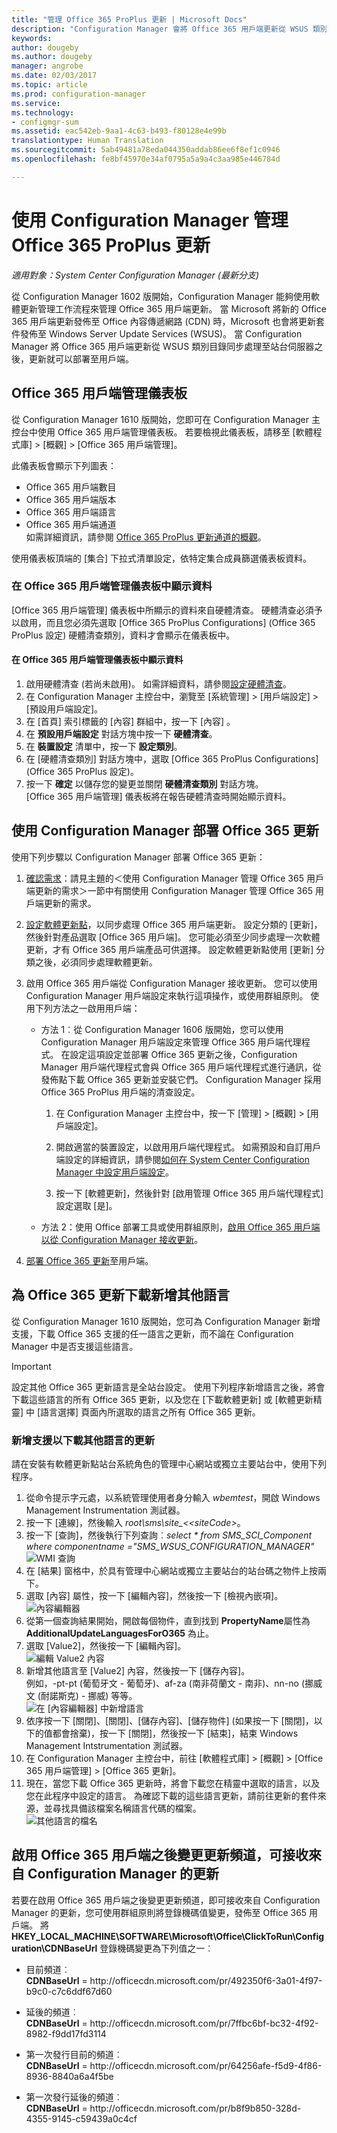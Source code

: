 ```yaml
---
title: "管理 Office 365 ProPlus 更新 | Microsoft Docs"
description: "Configuration Manager 會將 Office 365 用戶端更新從 WSUS 類別目錄同步處理至站台伺服器，讓更新能夠部署至用戶端。"
keywords: 
author: dougeby
ms.author: dougeby
manager: angrobe
ms.date: 02/03/2017
ms.topic: article
ms.prod: configuration-manager
ms.service: 
ms.technology:
- configmgr-sum
ms.assetid: eac542eb-9aa1-4c63-b493-f80128e4e99b
translationtype: Human Translation
ms.sourcegitcommit: 5ab49481a78eda044350addab86ee6f8ef1c0946
ms.openlocfilehash: fe8bf45970e34af0795a5a9a4c3aa985e446784d

---
```


# <a name="manage-office-365-proplus-updates-with-configuration-manager"></a>使用 Configuration Manager 管理 Office 365 ProPlus 更新

*適用對象：System Center Configuration Manager (最新分支)*

從 Configuration Manager 1602 版開始，Configuration Manager 能夠使用軟體更新管理工作流程來管理 Office 365 用戶端更新。 當 Microsoft 將新的 Office 365 用戶端更新發佈至 Office 內容傳遞網路 (CDN) 時，Microsoft 也會將更新套件發佈至 Windows Server Update Services (WSUS)。 當 Configuration Manager 將 Office 365 用戶端更新從 WSUS 類別目錄同步處理至站台伺服器之後，更新就可以部署至用戶端。

## <a name="office-365-client-management-dashboard"></a>Office 365 用戶端管理儀表板  
從 Configuration Manager 1610 版開始，您即可在 Configuration Manager 主控台中使用 Office 365 用戶端管理儀表板。 若要檢視此儀表板，請移至 [軟體程式庫] > [概觀] > [Office 365 用戶端管理]。

<!--- >[!NOTE]
>In the **What's New** workspace in the Configuration Manager console, the new dashboard is incorrectly named **Office 365 Servicing dashboard**. --->

此儀表板會顯示下列圖表：

- Office 365 用戶端數目
- Office 365 用戶端版本
- Office 365 用戶端語言
- Office 365 用戶端通道     
如需詳細資訊，請參閱 [Office 365 ProPlus 更新通道的概觀](https://technet.microsoft.com/library/mt455210.aspx)。
<!--- - Automatic deployment rules with Office 365 apps (have Office 365 Client selected in the set of available products). --->

<!---You can take the following actions on the dashboard:
- --->

使用儀表板頂端的 [集合] 下拉式清單設定，依特定集合成員篩選儀表板資料。

### <a name="display-data-in-the-office-365-client-management-dashboard"></a>在 Office 365 用戶端管理儀表板中顯示資料
[Office 365 用戶端管理] 儀表板中所顯示的資料來自硬體清查。 硬體清查必須予以啟用，而且您必須先選取 [Office 365 ProPlus Configurations] (Office 365 ProPlus 設定) 硬體清查類別，資料才會顯示在儀表板中。
#### <a name="to-display-data-in-the-office-365-client-management-dashboard"></a>在 Office 365 用戶端管理儀表板中顯示資料
1. 啟用硬體清查 (若尚未啟用)。 如需詳細資料，請參閱[設定硬體清查](\sccm\core\clients\manage\configure-hardware-inventory)。
2. 在 Configuration Manager 主控台中，瀏覽至 [系統管理] > [用戶端設定] > [預設用戶端設定]。  
3. 在 [首頁]  索引標籤的 [內容]  群組中，按一下 [內容] 。  
4. 在 **預設用戶端設定**  對話方塊中按一下 **硬體清查**。  
5. 在 **裝置設定** 清單中，按一下 **設定類別**。  
6. 在 [硬體清查類別] 對話方塊中，選取 [Office 365 ProPlus Configurations] (Office 365 ProPlus 設定)。  
7.  按一下 **確定** 以儲存您的變更並關閉 **硬體清查類別** 對話方塊。  
[Office 365 用戶端管理] 儀表板將在報告硬體清查時開始顯示資料。

<!---
 On the upper-right side of the dashboard, click **Office 365 Installer** to start the Office 365 Client Installation Wizard to deploy Office 365 apps to clients. For details, see [Deploy Office 365 apps to clients](#deploy-office-365-apps-to-clients).
- On the middle-right side of the dashboard, click **Create an ADR** to open the Automatic Deployment Rule Wizard to create a new automatic deployment rule (ADR). To create an ADR for Office 365 apps, select **Office 365 Client** when you choose the product. For more information, see [Automatically deploy software updates](/sccm/sum/deploy-use/automatically-deploy-software-updates).
- On the lower-right side of the dashboard, click **Create Client Agent Settings** to open Client Agent settings. For more information, see [About client settings](/sccm/core/clients/deploy/about-client-settings).
--->

## <a name="deploy-office-365-updates-with-configuration-manager"></a>使用 Configuration Manager 部署 Office 365 更新
使用下列步驟以 Configuration Manager 部署 Office 365 更新：

1.  [確認需求](https://technet.microsoft.com/library/mt628083.aspx)：請見主題的＜使用 Configuration Manager 管理 Office 365 用戶端更新的需求＞一節中有關使用 Configuration Manager 管理 Office 365 用戶端更新的需求。  

2.  [設定軟體更新點](../get-started/configure-classifications-and-products.md)，以同步處理 Office 365 用戶端更新。 設定分類的 [更新]，然後針對產品選取 [Office 365 用戶端]。 您可能必須至少同步處理一次軟體更新，才有 Office 365 用戶端產品可供選擇。 設定軟體更新點使用 [更新] 分類之後，必須同步處理軟體更新。
3.  啟用 Office 365 用戶端從 Configuration Manager 接收更新。 您可以使用 Configuration Manager 用戶端設定來執行這項操作，或使用群組原則。 使用下列方法之一啟用用戶端：  
    - 方法 1︰從 Configuration Manager 1606 版開始，您可以使用 Configuration Manager 用戶端設定來管理 Office 365 用戶端代理程式。 在設定這項設定並部署 Office 365 更新之後，Configuration Manager 用戶端代理程式會與 Office 365 用戶端代理程式進行通訊，從發佈點下載 Office 365 更新並安裝它們。 Configuration Manager 採用 Office 365 ProPlus 用戶端的清查設定。
      1.  在 Configuration Manager 主控台中，按一下 [管理] > [概觀] > [用戶端設定]。  

      2.  開啟適當的裝置設定，以啟用用戶端代理程式。 如需預設和自訂用戶端設定的詳細資訊，請參閱[如何在 System Center Configuration Manager 中設定用戶端設定](../../core/clients/deploy/configure-client-settings.md)。  

      3.  按一下 [軟體更新]，然後針對 [啟用管理 Office 365 用戶端代理程式] 設定選取 [是]。  

    - 方法 2：使用 Office 部署工具或使用群組原則，[啟用 Office 365 用戶端以從 Configuration Manager 接收更新](https://technet.microsoft.com/library/mt628083.aspx#BKMK_EnableClient)。  

4. [部署 Office 365 更新](deploy-software-updates.md)至用戶端。   

## <a name="add-other-languages-for-office-365-update-downloads"></a>為 Office 365 更新下載新增其他語言
從 Configuration Manager 1610 版開始，您可為 Configuration Manager 新增支援，下載 Office 365 支援的任一語言之更新，而不論在 Configuration Manager 中是否支援這些語言。
> [!IMPORTANT]  
> 設定其他 Office 365 更新語言是全站台設定。 使用下列程序新增語言之後，將會下載這些語言的所有 Office 365 更新，以及您在 [下載軟體更新] 或 [軟體更新精靈] 中 [語言選擇] 頁面內所選取的語言之所有 Office 365 更新。

### <a name="to-add-support-to-download-updates-for-additional-languages"></a>新增支援以下載其他語言的更新
請在安裝有軟體更新點站台系統角色的管理中心網站或獨立主要站台中，使用下列程序。
1. 從命令提示字元處，以系統管理使用者身分輸入 *wbemtest*，開啟 Windows Management Instrumentation 測試器。
2. 按一下 [連線]，然後輸入 *root\sms\site_<&lt;siteCode&gt;*。
3. 按一下 [查詢]，然後執行下列查詢︰*select &#42; from SMS_SCI_Component where componentname ="SMS_WSUS_CONFIGURATION_MANAGER"*  
   ![WMI 查詢](..\media\1-wmiquery.png)
4. 在 [結果] 窗格中，於具有管理中心網站或獨立主要站台的站台碼之物件上按兩下。
5. 選取 [內容] 屬性，按一下 [編輯內容]，然後按一下 [檢視內嵌項]。
![內容編輯器](..\media\2-propeditor.png)
6. 從第一個查詢結果開始，開啟每個物件，直到找到 **PropertyName**屬性為 **AdditionalUpdateLanguagesForO365** 為止。
7. 選取 [Value2]，然後按一下 [編輯內容]。  
![編輯 Value2 內容](..\media\3-queryresult.png)
8. 新增其他語言至 [Value2] 內容，然後按一下 [儲存內容]。  
例如，-pt-pt (葡萄牙文 - 葡萄牙)、af-za (南非荷蘭文 - 南非)、nn-no (挪威文 (耐諾斯克) - 挪威) 等等。  
![在 [內容編輯器] 中新增語言](..\media\4-props.png)  
9. 依序按一下 [關閉]、[關閉]、[儲存內容]、[儲存物件] (如果按一下 [關閉]，以下的值都會捨棄)，按一下 [關閉]，然後按一下 [結束]，結束 Windows Management Intstrumentation 測試器。
10. 在 Configuration Manager 主控台中，前往 [軟體程式庫] > [概觀] > [Office 365 用戶端管理] > [Office 365 更新]。
11. 現在，當您下載 Office 365 更新時，將會下載您在精靈中選取的語言，以及您在此程序中設定的語言。 為確認下載的這些語言更新，請前往更新的套件來源，並尋找具備該檔案名稱語言代碼的檔案。  
![其他語言的檔名](..\media\5-verification.png)


## <a name="change-the-update-channel-after-you-enable-office-365-clients-to-receive-updates-from-configuration-manager"></a>啟用 Office 365 用戶端之後變更更新頻道，可接收來自 Configuration Manager 的更新
若要在啟用 Office 365 用戶端之後變更更新頻道，即可接收來自 Configuration Manager 的更新，您可使用群組原則將登錄機碼值變更，發佈至 Office 365 用戶端。 將 **HKEY_LOCAL_MACHINE\SOFTWARE\Microsoft\Office\ClickToRun\Configuration\CDNBaseUrl** 登錄機碼變更為下列值之一︰

- 目前頻道︰  
  **CDNBaseUrl** = http&#58;//officecdn.microsoft.com/pr/492350f6-3a01-4f97-b9c0-c7c6ddf67d60

- 延後的頻道︰  
  **CDNBaseUrl** = http&#58;//officecdn.microsoft.com/pr/7ffbc6bf-bc32-4f92-8982-f9dd17fd3114

- 第一次發行目前的頻道︰  
  **CDNBaseUrl** = http&#58;//officecdn.microsoft.com/pr/64256afe-f5d9-4f86-8936-8840a6a4f5be

- 第一次發行延後的頻道︰  
  **CDNBaseUrl** = http&#58;//officecdn.microsoft.com/pr/b8f9b850-328d-4355-9145-c59439a0c4cf

<!--- ## Next steps
Use the Office 365 Client Management dashboard in Configuration Manager to review Office 365 client information and deploy Office 365 apps. For details, see [Manage Office 365 apps](manage-office-365-apps.md). --->



<!--HONumber=Feb17_HO1-->


